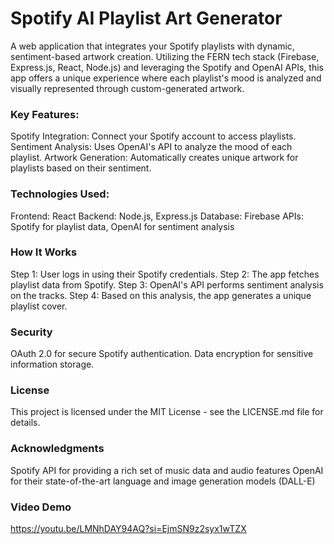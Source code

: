 # Spotify AI Playlist Art Generator

A web application that integrates your Spotify playlists with dynamic, sentiment-based artwork creation. Utilizing the FERN tech stack (Firebase, Express.js, React, Node.js) and leveraging the Spotify and OpenAI APIs, this app offers a unique experience where each playlist's mood is analyzed and visually represented through custom-generated artwork.


### Key Features:
Spotify Integration: Connect your Spotify account to access playlists.
Sentiment Analysis: Uses OpenAI's API to analyze the mood of each playlist.
Artwork Generation: Automatically creates unique artwork for playlists based on their sentiment.


### Technologies Used:
Frontend: React
Backend: Node.js, Express.js
Database: Firebase
APIs: Spotify for playlist data, OpenAI for sentiment analysis


### How It Works
Step 1: User logs in using their Spotify credentials.
Step 2: The app fetches playlist data from Spotify.
Step 3: OpenAI's API performs sentiment analysis on the tracks.
Step 4: Based on this analysis, the app generates a unique playlist cover.


### Security
OAuth 2.0 for secure Spotify authentication.
Data encryption for sensitive information storage.


### License
This project is licensed under the MIT License - see the LICENSE.md file for details.


### Acknowledgments
Spotify API for providing a rich set of music data and audio features
OpenAI for their state-of-the-art language and image generation models (DALL-E)

### Video Demo
https://youtu.be/LMNhDAY94AQ?si=EjmSN9z2syx1wTZX
